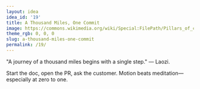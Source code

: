 ```yaml
---
layout: idea
idea_id: '19'
title: A Thousand Miles, One Commit
image: https://commons.wikimedia.org/wiki/Special:FilePath/Pillars_of_creation_2014_HST_WFC3-UVIS_full-res.jpg
theme_rgb: 0, 0, 0
slug: a-thousand-miles-one-commit
permalink: /19/
---
```


"A journey of a thousand miles begins with a single step." — Laozi. 

Start the doc, open the PR, ask the customer. Motion beats meditation—especially at zero to one.
